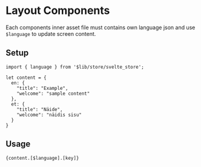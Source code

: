 # Layout Components
Each components inner asset file must contains own language json and use `$language` to update screen content.

## Setup
```
import { language } from '$lib/store/svelte_store';

let content = {
  en: {
    "title": "Example",
    "welcome": "sample content"
  },
  et: {
    "title": "Näide",
    "welcome": "näidis sisu"
  }
}
```

## Usage
```
{content.[$language].[key]}
```